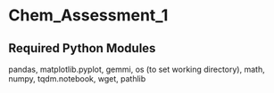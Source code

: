 # Chem_Assessment_1
## Required Python Modules
pandas, matplotlib.pyplot, gemmi, os (to set working directory), math, numpy, tqdm.notebook, wget, pathlib
